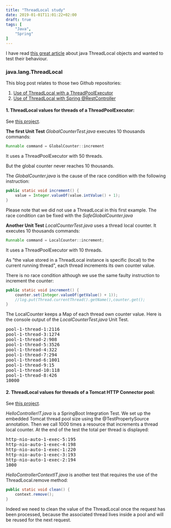 ```yaml
---
title: "ThreadLocal study"
date: 2019-01-01T11:01:22+02:00
draft: true
tags: [
    "Java",
    "Spring"
]
---
```


I have read [this great article](https://dzone.com/articles/painless-introduction-javas-threadlocal-storage) about java ThreadLocal objects and wanted to test their behaviour.

<!--more-->

### java.lang.ThreadLocal

This blog post relates to those two Github repositories:
1. [Use of ThreadLocal with a ThreadPoolExecutor](https://github.com/avergnaud/threadlocal-executor)
2. [Use of ThreadLocal with Spring @RestController](https://github.com/avergnaud/threadlocal-restcontroller)

#### 1. ThreadLocal values for threads of a ThreadPoolExecutor:

See [this project](https://github.com/avergnaud/threadlocal-executor). 

**The first Unit Test** *GlobalCounterTest.java* executes 10 thousands commands:
```java
Runnable command = GlobalCounter::increment
```
It uses a ThreadPoolExecutor with 50 threads.

But the global counter never reaches 10 thousands.

The *GlobalCounter.java* is the cause of the race condition with the following instruction:
```java
public static void increment() {
    value = Integer.valueOf(value.intValue() + 1);
}
```
Please note that we did not use a ThreadLocal in this first example. The race condition can be fixed with the *SafeGlobalCounter.java*

**Another Unit Test** *LocalCounterTest.java* uses a thread local counter. It executes 10 thousands commands:
```java
Runnable command = LocalCounter::increment;
```
It uses a ThreadPoolExecutor with 10 threads. 

As "the value stored in a ThreadLocal instance is specific (local) to the current running thread", each thread increments its own counter value.

There is no race condition although we use the same faulty instruction to increment the counter:
```java
public static void increment() {
    counter.set(Integer.valueOf(getValue() + 1));
    //log.put(Thread.currentThread().getName(),counter.get();
}
```
The LocalCounter keeps a Map of each thread own counter value. Here is the console output of the *LocalCounterTest.java* Unit Test.

<pre>
pool-1-thread-1:2116
pool-1-thread-3:1274
pool-1-thread-2:908
pool-1-thread-5:3526
pool-1-thread-4:322
pool-1-thread-7:294
pool-1-thread-6:1001
pool-1-thread-9:15
pool-1-thread-10:118
pool-1-thread-8:426
10000
</pre>

#### 2. ThreadLocal values for threads of a Tomcat HTTP Connector pool:

See [this project](https://github.com/avergnaud/threadlocal-restcontroller).

*HelloControllerIT.java* is a SpringBoot Integration Test. We set up the embedded Tomcat thread pool size using the @TestPropertySource annotation. Then we call 1000 times a resource that increments a thread local counter. At the end of the test the total per thread is displayed:
<pre>
http-nio-auto-1-exec-5:195
http-nio-auto-1-exec-4:198
http-nio-auto-1-exec-1:220
http-nio-auto-1-exec-3:193
http-nio-auto-1-exec-2:194
1000
</pre>

*HelloControllerContextIT.java* is another test that requires the use of the ThreadLocal.remove method:
```java
public static void clean() {
    context.remove();
}
```
Indeed we need to clean the value of the ThreadLocal once the request has been processed, because the associated thread lives inside a pool and will be reused for the next request.